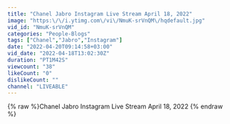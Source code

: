 ```yaml
---
title: "Chanel Jabro Instagram Live Stream April 18, 2022"
image: "https:\/\/i.ytimg.com\/vi\/NmuK-srVnQM\/hqdefault.jpg"
vid_id: "NmuK-srVnQM"
categories: "People-Blogs"
tags: ["Chanel","Jabro","Instagram"]
date: "2022-04-20T09:14:58+03:00"
vid_date: "2022-04-18T13:02:30Z"
duration: "PT1M42S"
viewcount: "38"
likeCount: "0"
dislikeCount: ""
channel: "LIVEABLE"
---
```

{% raw %}Chanel Jabro Instagram Live Stream April 18, 2022 {% endraw %}
